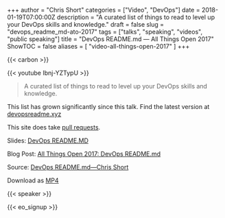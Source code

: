 +++
author = "Chris Short"
categories = ["Video", "DevOps"]
date = 2018-01-19T07:00:00Z
description = "A curated list of things to read to level up your DevOps skills and knowledge."
draft = false
slug = "devops_readme_md-ato-2017"
tags = ["talks", "speaking", "videos", "public speaking"]
title = "DevOps README.md — All Things Open 2017"
ShowTOC = false
aliases = [
    "video-all-things-open-2017"
]
+++

{{< carbon >}}

{{< youtube Ibnj-YZTypU >}}

> A curated list of things to read to level up your DevOps skills and knowledge.

This list has grown significantly since this talk. Find the latest version at [devopsreadme.xyz](https://devopsreadme.xyz/)  

This site does take [pull requests](https://github.com/chris-short/devopsreadme.xyz).

Slides: [DevOps README.MD](https://speakerdeck.com/chrisshort/devops-readme-dot-md)

Blog Post: [All Things Open 2017: DevOps README.md](/all-things-open-2017-devops-readme/)

Source: [DevOps README.md—Chris Short](https://youtu.be/Ibnj-YZTypU)

Download as [MP4](https://cache.chrisshort.net/file/cache-chrisshort-net/DevOps-README.md-Chris-Short.mp4)

{{< speaker >}}

{{< eo_signup >}}
